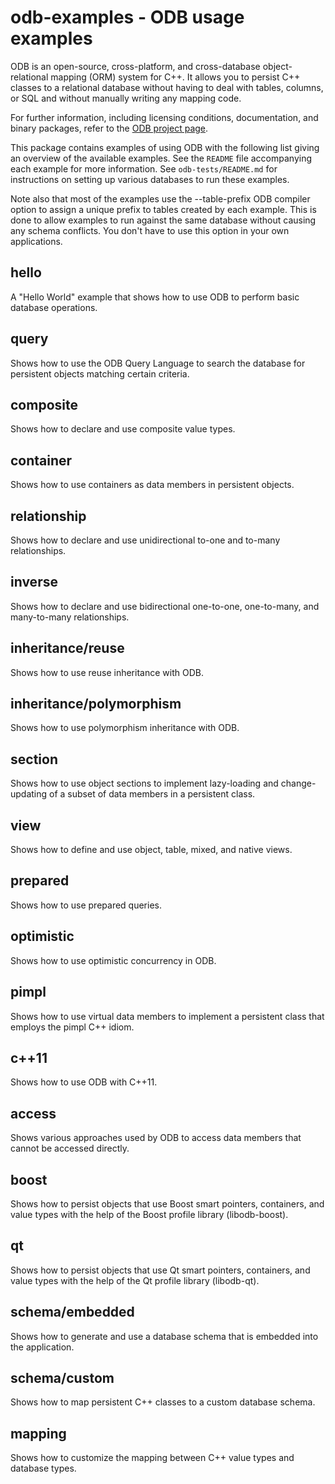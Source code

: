 # odb-examples - ODB usage examples

ODB is an open-source, cross-platform, and cross-database object-relational
mapping (ORM) system for C++. It allows you to persist C++ classes to a
relational database without having to deal with tables, columns, or SQL and
without manually writing any mapping code.

For further information, including licensing conditions, documentation, and
binary packages, refer to the [ODB project
page](https://codesynthesis.com/products/odb/).

This package contains examples of using ODB with the following list giving an
overview of the available examples. See the `README` file accompanying each
example for more information. See `odb-tests/README.md` for instructions on
setting up various databases to run these examples.

Note also that most of the examples use the --table-prefix ODB compiler
option to assign a unique prefix to tables created by each example. This
is done to allow examples to run against the same  database without
causing any schema conflicts. You don't have to use this option in your
own applications.

## hello

A "Hello World" example that shows how to use ODB to perform basic database
operations.

## query

Shows how to use the ODB Query Language to search the database for persistent
objects matching certain criteria.

## composite

Shows how to declare and use composite value types.

## container

Shows how to use containers as data members in persistent objects.

## relationship

Shows how to declare and use unidirectional to-one and to-many relationships.

## inverse

Shows how to declare and use bidirectional one-to-one, one-to-many, and
many-to-many relationships.

## inheritance/reuse

Shows how to use reuse inheritance with ODB.

## inheritance/polymorphism

Shows how to use polymorphism inheritance with ODB.

## section

Shows how to use object sections to implement lazy-loading and change-updating
of a subset of data members in a persistent class.

## view

Shows how to define and use object, table, mixed, and native views.

## prepared

Shows how to use prepared queries.

## optimistic

Shows how to use optimistic concurrency in ODB.

## pimpl

Shows how to use virtual data members to implement a persistent class that
employs the pimpl C++ idiom.

## c++11

Shows how to use ODB with C++11.

## access

Shows various approaches used by ODB to access data members that cannot be
accessed directly.

## boost

Shows how to persist objects that use Boost smart pointers, containers, and
value types with the help of the Boost profile library (libodb-boost).

## qt

Shows how to persist objects that use Qt smart pointers, containers, and value
types with the help of the Qt profile library (libodb-qt).

## schema/embedded

Shows how to generate and use a database schema that is embedded into the
application.

## schema/custom

Shows how to map persistent C++ classes to a custom database schema.

## mapping

Shows how to customize the mapping between C++ value types and database types.
